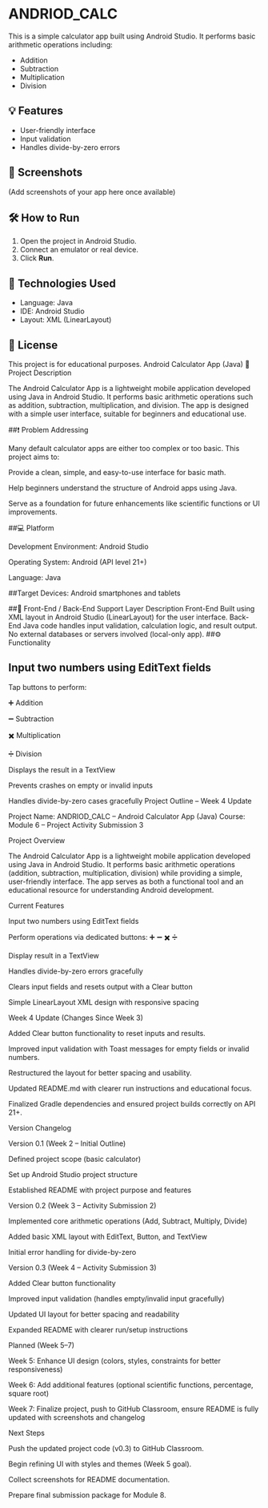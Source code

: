 # ANDRIOD_CALC

This is a simple calculator app built using Android Studio. It performs basic arithmetic operations including:

- Addition
- Subtraction
- Multiplication
- Division

## 💡 Features

- User-friendly interface
- Input validation
- Handles divide-by-zero errors

## 📱 Screenshots

(Add screenshots of your app here once available)

## 🛠️ How to Run

1. Open the project in Android Studio.
2. Connect an emulator or real device.
3. Click **Run**.

## 🧪 Technologies Used

- Language: Java
- IDE: Android Studio
- Layout: XML (LinearLayout)

## 📄 License

This project is for educational purposes.
Android Calculator App (Java)
📝 Project Description

The Android Calculator App is a lightweight mobile application developed using Java in Android Studio. It performs basic arithmetic operations such as addition, subtraction, multiplication, and division. The app is designed with a simple user interface, suitable for beginners and educational use.

##❗ Problem Addressing

Many default calculator apps are either too complex or too basic. This project aims to:

Provide a clean, simple, and easy-to-use interface for basic math.

Help beginners understand the structure of Android apps using Java.

Serve as a foundation for future enhancements like scientific functions or UI improvements.

##💻 Platform

Development Environment: Android Studio

Operating System: Android (API level 21+)

Language: Java


##Target Devices: Android smartphones and tablets

##🔄 Front-End / Back-End Support
Layer	Description
Front-End	Built using XML layout in Android Studio (LinearLayout) for the user interface.
Back-End	Java code handles input validation, calculation logic, and result output. No external databases or servers involved (local-only app).
##⚙️ Functionality

## Input two numbers using EditText fields

Tap buttons to perform:

➕ Addition

➖ Subtraction

✖️ Multiplication

➗ Division

Displays the result in a TextView

Prevents crashes on empty or invalid inputs

Handles divide-by-zero cases gracefully
Project Outline – Week 4 Update

Project Name: ANDRIOD_CALC – Android Calculator App (Java)
Course: Module 6 – Project Activity Submission 3

Project Overview

The Android Calculator App is a lightweight mobile application developed using Java in Android Studio. It performs basic arithmetic operations (addition, subtraction, multiplication, division) while providing a simple, user-friendly interface. The app serves as both a functional tool and an educational resource for understanding Android development.

Current Features

Input two numbers using EditText fields

Perform operations via dedicated buttons: ➕ ➖ ✖️ ➗

Display result in a TextView

Handles divide-by-zero errors gracefully

Clears input fields and resets output with a Clear button

Simple LinearLayout XML design with responsive spacing

Week 4 Update (Changes Since Week 3)

Added Clear button functionality to reset inputs and results.

Improved input validation with Toast messages for empty fields or invalid numbers.

Restructured the layout for better spacing and usability.

Updated README.md with clearer run instructions and educational focus.

Finalized Gradle dependencies and ensured project builds correctly on API 21+.

Version Changelog

Version 0.1 (Week 2 – Initial Outline)

Defined project scope (basic calculator)

Set up Android Studio project structure

Established README with project purpose and features

Version 0.2 (Week 3 – Activity Submission 2)

Implemented core arithmetic operations (Add, Subtract, Multiply, Divide)

Added basic XML layout with EditText, Button, and TextView

Initial error handling for divide-by-zero

Version 0.3 (Week 4 – Activity Submission 3)

Added Clear button functionality

Improved input validation (handles empty/invalid input gracefully)

Updated UI layout for better spacing and readability

Expanded README with clearer run/setup instructions

Planned (Week 5–7)

Week 5: Enhance UI design (colors, styles, constraints for better responsiveness)

Week 6: Add additional features (optional scientific functions, percentage, square root)

Week 7: Finalize project, push to GitHub Classroom, ensure README is fully updated with screenshots and changelog

Next Steps

Push the updated project code (v0.3) to GitHub Classroom.

Begin refining UI with styles and themes (Week 5 goal).

Collect screenshots for README documentation.

Prepare final submission package for Module 8.
